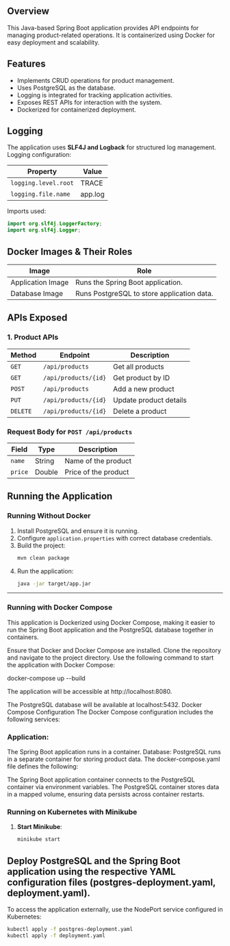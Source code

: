 ## Overview
This Java-based Spring Boot application provides API endpoints for managing product-related operations. It is containerized using Docker for easy deployment and scalability.

## Features
- Implements CRUD operations for product management.
- Uses PostgreSQL as the database.
- Logging is integrated for tracking application activities.
- Exposes REST APIs for interaction with the system.
- Dockerized for containerized deployment.

## Logging
The application uses **SLF4J and Logback** for structured log management. Logging configuration:

| Property | Value |
|----------|-------|
| `logging.level.root` | TRACE |
| `logging.file.name` | app.log |

Imports used:
```java
import org.slf4j.LoggerFactory;
import org.slf4j.Logger;
```

## Docker Images & Their Roles
| Image | Role |
|-------|------|
| Application Image | Runs the Spring Boot application. |
| Database Image | Runs PostgreSQL to store application data. |


## APIs Exposed
### 1. **Product APIs**
| Method | Endpoint | Description |
|--------|---------|-------------|
| `GET` | `/api/products` | Get all products |
| `GET` | `/api/products/{id}` | Get product by ID |
| `POST` | `/api/products` | Add a new product |
| `PUT` | `/api/products/{id}` | Update product details |
| `DELETE` | `/api/products/{id}` | Delete a product |

### Request Body for `POST /api/products`
| Field | Type | Description |
|--------|------|-------------|
| `name` | String | Name of the product |
| `price` | Double | Price of the product |

## Running the Application

### Running Without Docker
1. Install PostgreSQL and ensure it is running.
2. Configure `application.properties` with correct database credentials.
3. Build the project:
   ```sh
   mvn clean package
   ```
4. Run the application:
   ```sh
   java -jar target/app.jar
   ```

---

### Running with Docker Compose
This application is Dockerized using Docker Compose, making it easier to run the Spring Boot application and the PostgreSQL database together in containers.

Ensure that Docker and Docker Compose are installed.
Clone the repository and navigate to the project directory.
Use the following command to start the application with Docker Compose:

docker-compose up --build

The application will be accessible at http://localhost:8080.

The PostgreSQL database will be available at localhost:5432.
Docker Compose Configuration
The Docker Compose configuration includes the following services:

### Application:
The Spring Boot application runs in a container.
Database: PostgreSQL runs in a separate container for storing product data.
The docker-compose.yaml file defines the following:

The Spring Boot application container connects to the PostgreSQL container via environment variables.
The PostgreSQL container stores data in a mapped volume, ensuring data persists across container restarts.
### Running on Kubernetes with Minikube

1. **Start Minikube**:
   ```sh
   minikube start

## Deploy PostgreSQL and the Spring Boot application using the respective YAML configuration files (postgres-deployment.yaml, deployment.yaml).

To access the application externally, use the NodePort service configured in Kubernetes:
```sh
kubectl apply -f postgres-deployment.yaml
kubectl apply -f deployment.yaml




